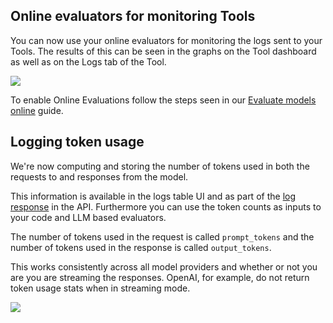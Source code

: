 ## Online evaluators for monitoring Tools

You can now use your online evaluators for monitoring the logs sent to your Tools. The results of this can be seen in the graphs on the Tool dashboard as well as on the Logs tab of the Tool.

![](../../../assets/images/1faa069-image.png)

To enable Online Evaluations follow the steps seen in our [Evaluate models online](/docs/guides/evaluate-models-online) guide.

## Logging token usage

We're now computing and storing the number of tokens used in both the requests to and responses from the model.

This information is available in the logs table UI and as part of the [log response](/docs/reference/logs/get) in the API. Furthermore you can use the token counts as inputs to your code and LLM based evaluators.

The number of tokens used in the request is called `prompt_tokens` and the number of tokens used in the response is called `output_tokens`.

This works consistently across all model providers and whether or not you are you are streaming the responses. OpenAI, for example, do not return token usage stats when in streaming mode.

<img src="../../../assets/images/eafc6a2-Screenshot_2024-02-14_at_20.13.28.png" />
